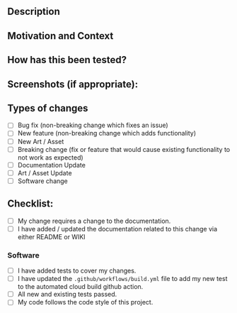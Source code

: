 <!--- Provide a general summary of your changes in the Title above -->

## Description
<!--- Describe your changes in detail -->

## Motivation and Context
<!--- Why is this change required? What problem does it solve? -->
<!--- If it fixes an open issue, please link to the issue here. -->

## How has this been tested?
<!--- Please describe in detail how you tested your changes. -->
<!--- Include details of your testing environment, tests ran to see how -->
<!--- your change affects other areas of the code, etc. -->

## Screenshots (if appropriate):

## Types of changes
<!--- What types of changes does your code introduce? Put an `x` in all the boxes that apply: -->
- [ ] Bug fix (non-breaking change which fixes an issue)
- [ ] New feature (non-breaking change which adds functionality)
- [ ] New Art / Asset
- [ ] Breaking change (fix or feature that would cause existing functionality to not work as expected)
- [ ] Documentation Update
- [ ] Art / Asset Update
- [ ] Software change

## Checklist:
<!--- Go over all the following points, and put an `x` in all the boxes that apply. -->
<!--- If you're unsure about any of these, don't hesitate to ask. We're here to help! -->
- [ ] My change requires a change to the documentation.
- [ ] I have added / updated the documentation related to this change via either README or WIKI

### Software
<!-- Delete this section if not relevant to your PR  -->
- [ ] I have added tests to cover my changes.
- [ ] I have updated the `.github/workflows/build.yml` file to add my new test to the automated cloud build github action.
- [ ] All new and existing tests passed.
- [ ] My code follows the code style of this project.
